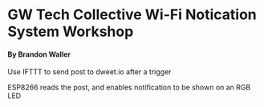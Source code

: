 # GW Tech Collective Wi-Fi Notication System Workshop
#### By Brandon Waller

Use IFTTT to send post to dweet.io after a trigger

ESP8266 reads the post, and enables notification to be shown on an RGB LED

